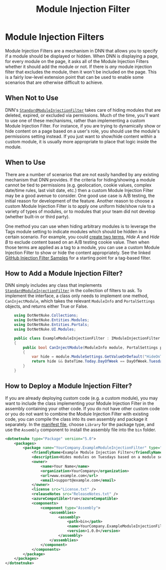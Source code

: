 ﻿---
uid: module-injection-filter
topic: module-injection-filter
locale: en
title: Module Injection Filter
dnneditions: DNN Platform,Evoq Content,Evoq Engage
dnnversion: 09.02.00
parent-topic: developers-about-modules-overview
related-topics: module-features,developers-creating-modules-overview
links: ["[DNN Community Blog: Discover DNN Module Injection Filters](https://www.dnnsoftware.com/community-blog/cid/155402/discover-dnn-module-injection-filters)","[GitHub Injection Filter Samples](https://github.com/dnnsoftware/Dnn.InjectionFilter.Sample)"]
---

# Module Injection Filters

Module Injection Filters are a mechanism in DNN that allows you to specify if a module should be displayed or hidden. When DNN is displaying a page, for every module on the page, it asks all of the Module Injection Filters whether it should add the module or not. If there is _any_ module injection filter that excludes the module, then it won't be included on the page.  This is a fairly low-level extension point that can be used to enable some scenarios that are otherwise difficult to achieve.

## When Not to Use

DNN's [`StandardModuleInjectionFilter`](xref:DotNetNuke.UI.Modules.StandardModuleInjectionFilter) takes care of hiding modules that are deleted, expired, or excluded via permissions. Much of the time, you'll want to use one of these mechanisms, rather than implementing a custom Module Injection Filter. For instance, if you are trying to dynamically show or hide content on a page based on a user's role, you should use the module's permissions setting instead.  If you just want to show/hide content _within_ a custom module, it is usually more appropriate to place that logic inside the module.

## When to Use

There are a number of scenarios that are not easily handled by any existing mechanism that DNN provides. If the criteria for hiding/showing a module cannot be tied to permissions (e.g. geolocation, cookie values, complex date/time rules, last visit date, etc.) then a custom Module Injection Filter may be a good avenue to consider. One good use case is A/B testing, the initial reason for development of the feature. Another reason to choose a custom Module Injection Filter is to apply one uniform hide/show rule to a variety of types of modules, or to modules that your team did not develop (whether built-in or third party).

One method you can use when hiding arbitrary modules is to leverage the Tags module setting to indicate modules which should be hidden in a certain scenario. For example, you could [create two terms](xref:add-term-to-vocabulary), _Hide A_ and _Hide B_ to exclude content based on an A/B testing cookie value. Then when those terms are applied as a tag to a module, you can use a custom Module Injection Filter to show or hide the content appropriately. See the linked [GitHub Injection Filter Samples](https://github.com/dnnsoftware/Dnn.InjectionFilter.Sample) for a starting point for a tag-based filter.

## How to Add a Module Injection Filter?

DNN simply includes any class that implements [`StandardModuleInjectionFilter`](xref:DotNetNuke.UI.Modules.IModuleInjectionFilter) in the collection of filters to ask. To implement the interface, a class only needs to implement one method, `CanInjectModule`, which takes the relevant `ModuleInfo` and `PortalSettings` objects, and returns either True or False.

```csharp
    using DotNetNuke.Collections;
    using DotNetNuke.Entities.Modules;
    using DotNetNuke.Entities.Portals;
    using DotNetNuke.UI.Modules;

    public class ExampleModuleInjectionFilter : IModuleInjectionFilter
    {
        public bool CanInjectModule(ModuleInfo module, PortalSettings portalSettings)
        {
            var hide = module.ModuleSettings.GetValueOrDefault("HideOnTuesday", false);
            return hide && DateTime.Today.DayOfWeek == DayOfWeek.Tuesday;
        }
    }
```

## How to Deploy a Module Injection Filter?

If you are already deploying custom code (e.g. a custom module), you may want to include the class implementing your Module Injection Filter in the assembly containing your other code.  If you do not have other custom code or you do not want to combine the Module Injection Filter with existing code, you can compile the class into its own assembly and package it separately.  In the [manifest file](xref:dnn-manifest-schema), choose `Library` for the package type, and use the `Assembly` component to install the assembly file into the `bin` folder.

```xml
<dotnetnuke type="Package" version="5.0">
    <packages>
        <package name="YourCompany.ExampleModuleInjectionFilter" type="Library" version="1.0.0">
            <friendlyName>Example Module Injection Filter</friendlyName>
            <description>Hides modules on Tuesdays based on a module setting.</description>
            <owner>
                <name>Your Name</name>
                <organization>YourCompany</organization>
                <url>www.example.com</url>
                <email>support@example.com</email>
            </owner>
            <license src="License.txt" />
            <releaseNotes src="ReleaseNotes.txt" />
            <azureCompatible>true</azureCompatible>
            <components>
                <component type="Assembly">
                    <assemblies>
                        <assembly>
                            <path>bin</path>
                            <name>YourCompany.ExampleModuleInjectionFilter.dll</name>
                            <version>1.0.0</version>
                        </assembly>
                    </assemblies>
                </component>
            </components>
        </package>
    </packages>
</dotnetnuke>
```
